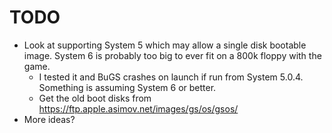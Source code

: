 TODO
=======

* Look at supporting System 5 which may allow a single disk bootable image.  System 6 is probably too big to ever fit on a 800k floppy with the game.
    * I tested it and BuGS crashes on launch if run from System 5.0.4.  Something is assuming System 6 or better.
    * Get the old boot disks from https://ftp.apple.asimov.net/images/gs/os/gsos/
* More ideas?
